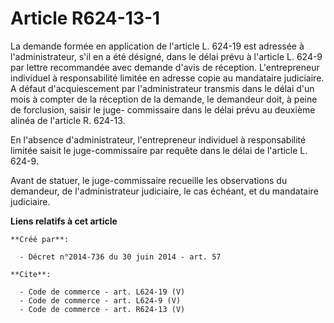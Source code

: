 # Article R624-13-1

La demande formée en application de l'article L. 624-19 est adressée à l'administrateur, s'il en a été désigné, dans le délai
prévu à l'article L. 624-9 par lettre recommandée avec demande d'avis de réception. L'entrepreneur individuel à
responsabilité limitée en adresse copie au mandataire judiciaire. A défaut d'acquiescement par l'administrateur transmis dans
le délai d'un mois à compter de la réception de la demande, le demandeur doit, à peine de forclusion, saisir le juge-
commissaire dans le délai prévu au deuxième alinéa de l'article R. 624-13. 

En l'absence d'administrateur, l'entrepreneur individuel à responsabilité limitée saisit le juge-commissaire par requête dans
le délai de l'article L. 624-9. 

Avant de statuer, le juge-commissaire recueille les observations du demandeur, de l'administrateur judiciaire, le cas
échéant, et du mandataire judiciaire.

**Liens relatifs à cet article**

	**Créé par**:

	  - Décret n°2014-736 du 30 juin 2014 - art. 57

	**Cite**:

	  - Code de commerce - art. L624-19 (V)
	  - Code de commerce - art. L624-9 (V)
	  - Code de commerce - art. R624-13 (V)
